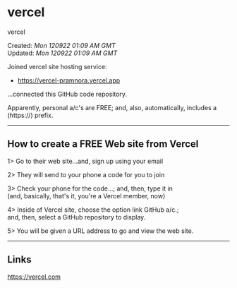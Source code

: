 # vercel
vercel

Created: *Mon 120922 01:09 AM GMT*  
Updated: *Mon 120922 01:09 AM GMT*

Joined vercel site hosting service:

- https://vercel-pramnora.vercel.app

...connected this GitHub code repository.

Apparently, personal a/c's are FREE; and, also, automatically, includes a (https://) prefix.

-----

## How to create a FREE Web site from Vercel

1> Go to their web site...and, sign up using your email  

2> They will send to your phone a code for you to join   

3> Check your phone for the code...; and, then, type it in   
   (and, basically, that's it, you're a Vercel member, now)  

4> Inside of Vercel site, choose the option link GitHub a/c.;  
   and, then, select a GitHub repository to display.  

5> You will be given a URL address to go and view the web site.  

-----

## Links

https://vercel.com  
